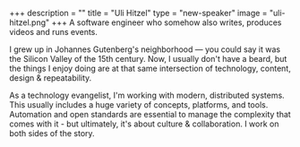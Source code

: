 +++
description = ""
title = "Uli Hitzel"
type = "new-speaker"
image = "uli-hitzel.png"
+++
A software engineer who somehow also writes, produces videos and runs events.

I grew up in Johannes Gutenberg's neighborhood — you could say it was the Silicon Valley of the 15th century. Now, I usually don't have a beard, but the things I enjoy doing are at that same intersection of technology, content, design & repeatability.

As a technology evangelist, I'm working with modern, distributed systems. This usually includes a huge variety of concepts, platforms, and tools. Automation and open standards are essential to manage the complexity that comes with it - but ultimately, it's about culture & collaboration. I work on both sides of the story.